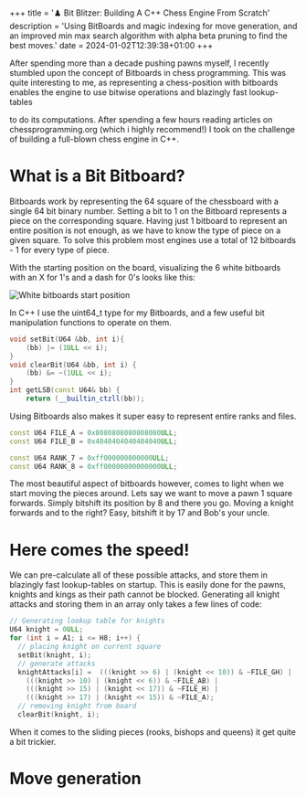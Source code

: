 +++
title = '♟️  Bit Blitzer: Building A C++ Chess Engine From Scratch'
description = 'Using BitBoards and magic indexing for move generation, and an improved min max search algorithm with alpha beta pruning to find the best moves.'
date = 2024-01-02T12:39:38+01:00
+++

After spending more than a decade pushing pawns myself, I recently stumbled upon the concept of Bitboards in chess programming. 
This was quite interesting to me, as representing a chess-position with bitboards enables the engine to use bitwise operations and blazingly fast lookup-tables

to do its computations. After spending a few hours reading articles on chessprogramming.org (which i highly recommend!) 
I took on the challenge of building a full-blown chess engine in C++.

# What is a Bit Bitboard?

Bitboards work by representing the 64 square of the chessboard with a single 64 bit binary number. Setting a bit to 1 on the Bitboard 
represents a piece on the corresponding square. Having just 1 bitboard to represent an entire position is not enough, 
as we have to know the type of piece on a given square. To solve this problem most engines use a total of 12 bitboards - 1 for every type of piece.   

With the starting position on the board, visualizing the 6 white bitboards with an X for 1's and a dash for 0's looks like this:

![White bitboards start position](/img/bb.png)

In C++ I use the uint64_t type for my Bitboards, and a few useful bit manipulation functions to operate on them. 
```C++
void setBit(U64 &bb, int i){
    (bb) |= (1ULL << i);
}
void clearBit(U64 &bb, int i) {
    (bb) &= ~(1ULL << i);
}
int getLSB(const U64& bb) {
    return (__builtin_ctzll(bb));
```

Using Bitboards also makes it super easy to represent entire ranks and files.

```C++
const U64 FILE_A = 0x8080808080808080ULL;
const U64 FILE_B = 0x4040404040404040ULL;

const U64 RANK_7 = 0xff000000000000ULL;
const U64 RANK_8 = 0xff00000000000000ULL;
```

The most beautiful aspect of bitboards however, comes to light when we start moving the pieces around. Lets say we want to move a pawn 1 square forwards. Simply bitshift its
position by 8 and there you go. Moving a knight forwards and to the right? Easy, bitshift it by 17 and Bob's your uncle. 


# Here comes the speed!

We can pre-calculate all of these possible attacks, and store them in blazingly fast lookup-tables on startup. This is easily done for the pawns, knights and kings 
as their path cannot be blocked. Generating all knight attacks and storing them in an array only takes a few lines of code:

```C++
// Generating lookup table for knights
U64 knight = 0ULL;
for (int i = A1; i <= H8; i++) {
  // placing knight on current square
  setBit(knight, i);
  // generate attacks
  knightAttacks[i] =  (((knight >> 6) | (knight << 10)) & ~FILE_GH) |
    (((knight >> 10) | (knight << 6)) & ~FILE_AB) |
    (((knight >> 15) | (knight << 17)) & ~FILE_H) |
    (((knight >> 17) | (knight << 15)) & ~FILE_A);
  // removing knight from board
  clearBit(knight, i);

```

When it comes to the sliding pieces (rooks, bishops and queens) it get quite a bit trickier. 

# Move generation




